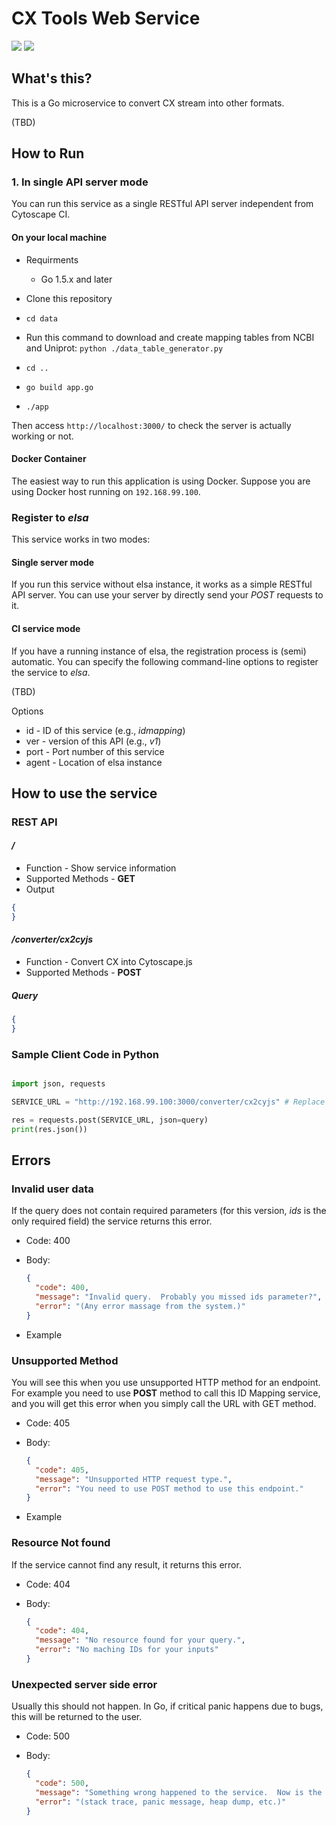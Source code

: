 # CX Tools Web Service

![](docs/cytoscape-flat-logo-orange.png) ![](docs/gopher-side_path.png)

## What's this?

This is a Go microservice to convert CX stream into other formats.


(TBD)

## How to Run

### 1. In single API server mode
You can run this service as a single RESTful API server independent from Cytoscape CI.

#### On your local machine

* Requirments
  * Go 1.5.x and later

* Clone this repository
* ```cd data```
* Run this command to download and create mapping tables from NCBI and Uniprot:  ```python ./data_table_generator.py```
* ```cd ..```
* ```go build app.go```
* ```./app```

Then access ```http://localhost:3000/``` to check the server is actually working or not.


#### Docker Container
The easiest way to run this application is using Docker.  Suppose you are using Docker host running on ```192.168.99.100```.


### Register to _elsa_
This service works in two modes:

#### Single server mode
If you run this service without elsa instance, it works as a simple RESTful API server.  You can use your server by 
directly send your _POST_ requests to it.


#### CI service mode
If you have a running instance of elsa, the registration process is (semi) automatic.  You can specify the following 
command-line options to register the service to _elsa_.

(TBD)

Options

* id - ID of this service (e.g., _idmapping_)
* ver - version of this API (e.g., _v1_)
* port - Port number of this service
* agent - Location of elsa instance


## How to use the service

### REST API

#### _/_

* Function - Show service information
* Supported Methods - __GET__
* Output

```json
{
}
```

#### _/converter/cx2cyjs_

* Function - Convert CX into Cytoscape.js
* Supported Methods - __POST__

##### Query

```json
{
}
```

### Sample Client Code in Python

```python

import json, requests

SERVICE_URL = "http://192.168.99.100:3000/converter/cx2cyjs" # Replace this to your server location.

res = requests.post(SERVICE_URL, json=query)
print(res.json())
```

## Errors

### Invalid user data

If the query does not contain required parameters (for this version, _ids_ is the only required field) 
the service returns this error.

* Code: 400
* Body:

  ```json
  {
    "code": 400,
    "message": "Invalid query.  Probably you missed ids parameter?",
    "error": "(Any error massage from the system.)"
  }
  ```
* Example

### Unsupported Method

You will see this when you use unsupported HTTP method for an endpoint.
For example you need to use __POST__ method to call this ID Mapping service, and you will get this error 
when you simply call the URL with GET method.

* Code: 405
* Body:

  ```json
  {
    "code": 405,
    "message": "Unsupported HTTP request type.",
    "error": "You need to use POST method to use this endpoint."
  }
  ```

* Example


### Resource Not found

If the service cannot find any result, it returns this error.

* Code: 404
* Body:

  ```json
  {
    "code": 404,
    "message": "No resource found for your query.",
    "error": "No maching IDs for your inputs"
  }
  ```

### Unexpected server side error

Usually this should not happen.  In Go, if critical panic happens due to bugs, this will be returned to the user.

* Code: 500
* Body:

  ```json
  {
    "code": 500,
    "message": "Something wrong happened to the service.  Now is the good time to call admin...",
    "error": "(stack trace, panic message, heap dump, etc.)"
  }
  ```
